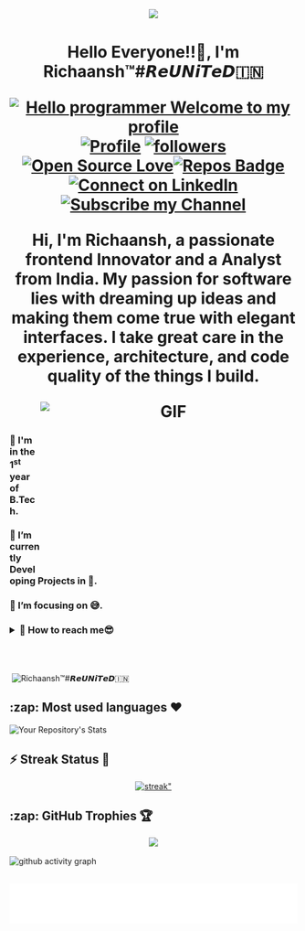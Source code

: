 
<p align="center">
<img src="https://github.com/Iamtripathisatyam/iamtripathisatyam/blob/master/Content/Programmer.gif" width="200px">
</p>
<h1 align="center">Hello Everyone!!👋, I'm Richaansh™#𝙍𝙚𝙐𝙉𝙞𝙏𝙚𝘿🇮🇳

[![Hello programmer Welcome to my profile](https://img.shields.io/badge/Hello,Programmer!-Welcome-orange.svg?style=flat&logo=github)](https://github.com/Richaansh-bot) [![Profile](https://visitor-badge.glitch.me/badge?page_id=Richaansh-bot.profileviews-badge)](https://github.com/Richaansh-bot) [![followers](https://img.shields.io/github/followers/Richaansh-bot?style=social)](https://github.com/Richaansh-bot?tab=followers) [![Open Source Love](https://badges.frapsoft.com/os/v2/open-source.svg?v=103)](https://github.com/Richaansh-bot)[![Repos Badge](https://badges.pufler.dev/repos/Richaansh-bot)](https://github.com/Richaansh-bot?tab=repositories) [![Connect on LinkedIn](https://img.shields.io/badge/--linkedin?label=LinkedIn&logo=LinkedIn&style=social)](https://www.linkedin.com/in/richaansh-gour-92746b20b) [![Subscribe my Channel](https://img.shields.io/badge/--youtube?label=YouTube&logo=YouTube&style=social)](https://www.youtube.com/channel/UCjd7tFiKQQipzj6OHlh6VAg)
<br>

Hi, I'm Richaansh, a passionate frontend Innovator and a Analyst from India. My passion for software lies with dreaming up ideas and making them come true with elegant interfaces. I take great care in the experience, architecture, and code quality of the things I build.


<img align="right" alt="GIF" src="https://github.com/abhisheknaiidu/abhisheknaiidu/blob/master/code.gif?raw=true" width="450" height="290" />

<br>
<h3> 🔭 I'm in the 1<sup>st</sup> year of B.Tech.</h3>

<h3> 🌱 I’m currently Developing Projects in 👻.</h3>

<h3> 🎯 I’m focusing on 😅.</h3>

<h3>
<details> <summary>💬 How to reach me😎 </summary> <a href="https://www.instagram.com/scientific_world__/" target="blank"><img align="center" src="https://media.giphy.com/media/WyZy1cltG36Y04OCLG/giphy.gif" width="27px" /> </a> <a href="https://www.linkedin.com/in/richaansh-gour-92746b20b" target="blank"><img align="center" src="https://media.giphy.com/media/HQTYdpx1yhxWpugAi2/giphy.gif" width="27px" /></a> </a> <a href="https://www.youtube.com/channel/UCQMSzCMZv2L1liJyvgzat5Q?app=desktop" target="blank"> <img align="center" src="https://media.giphy.com/media/5a3xbeZj7AkqG8197S/giphy.gif" width="27px" /> </a>
</details>  
</h3>

<br>
<br>
<p>&nbsp;<img align="center" src="https://github-readme-stats.vercel.app/api?username=Richaansh-bot&show_icons=true&hide_border=true&show_owner=true&title_color=FFFF00&theme=dark&custom_title=HEY 🙏 Programmers!! &layout=compact" alt="Richaansh™#𝙍𝙚𝙐𝙉𝙞𝙏𝙚𝘿🇮🇳"/>

<h2> :zap: Most used languages ❤️</h2>

![Your Repository's Stats](https://github-readme-stats.vercel.app/api/top-langs/?username=Richaansh-bot#&theme=blue-green)

<h2> ⚡ Streak Status 🤩</h2>

<p align="center">
    <a href="https://github.com/Richaansh-bot/github-readme-streak-stats">
        <img title="🔥 Get streak stats for your profile at git.io/streak-stats" alt=streak" src="https://github-readme-streak-stats.herokuapp.com/?user=Richaansh-bot&theme=black-ice&hide_border=true&stroke=0000&background=060A0CD0"/>
    </a>
</p>

<h2> :zap: GitHub Trophies 🏆</h2>

<p align="center">
  <a href="https://github.com/Richaansh-bot" target="_blank">
    <img src="https://github-profile-trophy.vercel.app/?username=Richaansh-bot&theme=gruvbox&layout=compact&title_color=00FF00"/>
  </a>
</p>

![github activity graph](https://activity-graph.herokuapp.com/graph?username=Richaansh-bot&theme=dracula&layout=compact&title_color=FF69B4)

<br>


<img align='center'  height="70" alt="Thanks" width="100%" src="https://github.com/AkashSingh3031/AkashSingh3031/blob/main/marquee.svg"/> 
<!--
**Richaansh-bot/Richaansh-bot** is a ✨ _special_ ✨ repository because its `README.md` (this file) appears on your GitHub profile.

Here are some ideas to get you started:

- 🔭 I’m currently working on ...
- 🌱 I’m currently learning ...
- 👯 I’m looking to collaborate on ...
- 🤔 I’m looking for help with ...
- 💬 Ask me about ...
- 📫 How to reach me: ...
- 😄 Pronouns: ...
- ⚡ Fun fact: ...
-->
